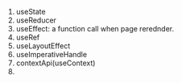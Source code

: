 1. useState
2. useReducer
3. useEffect: a function call when page rerednder.
4. useRef
5. useLayoutEffect
6. useImperativeHandle
7. contextApi(useContext)
8. 
